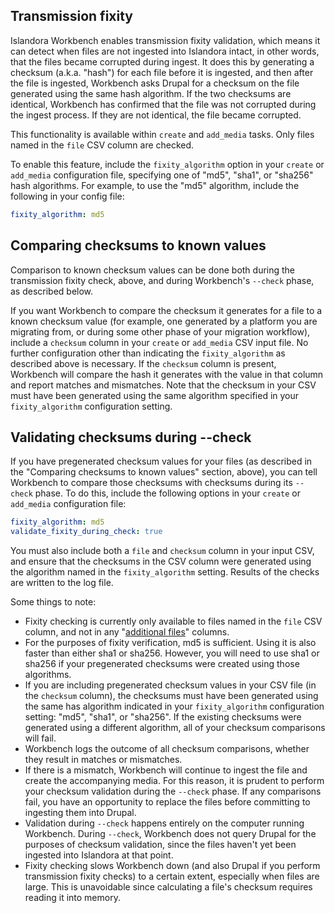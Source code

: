 ## Transmission fixity

Islandora Workbench enables transmission fixity validation, which means it can detect when files are not ingested into Islandora intact, in other words, that the files became corrupted during ingest. It does this by generating a checksum (a.k.a. "hash") for each file before it is ingested, and then after the file is ingested, Workbench asks Drupal for a checksum on the file generated using the same hash algorithm. If the two checksums are identical, Workbench has confirmed that the file was not corrupted during the ingest process. If they are not identical, the file became corrupted.

This functionality is available within `create` and `add_media` tasks. Only files named in the `file` CSV column are checked.

To enable this feature, include the `fixity_algorithm` option in your `create` or `add_media` configuration file, specifying one of "md5", "sha1", or "sha256" hash algorithms. For example, to use the "md5" algorithm, include the following in your config file:

```yaml
fixity_algorithm: md5
```

## Comparing checksums to known values

Comparison to known checksum values can be done both during the transmission fixity check, above, and during Workbench's `--check` phase, as described below.

If you want Workbench to compare the checksum it generates for a file to a known checksum value (for example, one generated by a platform you are migrating from, or during some other phase of your migration workflow), include a `checksum` column in your `create` or `add_media` CSV input file. No further configuration other than indicating the `fixity_algorithm` as described above is necessary. If the `checksum` column is present, Workbench will compare the hash it generates with the value in that column and report matches and mismatches. Note that the checksum in your CSV must have been generated using the same algorithm specified in your `fixity_algorithm` configuration setting.

## Validating checksums during --check

If you have pregenerated checksum values for your files (as described in the "Comparing checksums to known values" section, above), you can tell Workbench to compare those checksums with checksums during its `--check` phase. To do this, include the following options in your `create` or `add_media` configuration file:

```yaml
fixity_algorithm: md5
validate_fixity_during_check: true
```

You must also include both a `file` and `checksum` column in your input CSV, and ensure that the checksums in the CSV column were generated using the algorithm named in the `fixity_algorithm` setting. Results of the checks are written to the log file.

Some things to note:

* Fixity checking is currently only available to files named in the `file` CSV column, and not in any "[additional files](/islandora_workbench_docs/adding_multiple_media/)" columns.
* For the purposes of fixity verification, md5 is sufficient. Using it is also faster than either sha1 or sha256. However, you will need to use sha1 or sha256 if your pregenerated checksums were created using those algorithms.
* If you are including pregenerated checksum values in your CSV file (in the `checksum` column), the checksums must have been generated using the same has algorithm indicated in your `fixity_algorithm` configuration setting: "md5", "sha1", or "sha256". If the existing checksums were generated using a different algorithm, all of your checksum comparisons will fail.
* Workbench logs the outcome of all checksum comparisons, whether they result in matches or mismatches.
* If there is a mismatch, Workbench will continue to ingest the file and create the accompanying media. For this reason, it is prudent to perform your checksum validation during the `--check` phase. If any comparisons fail, you have an opportunity to replace the files before committing to ingesting them into Drupal.
* Validation during `--check` happens entirely on the computer running Workbench. During `--check`, Workbench does not query Drupal for the purposes of checksum validation, since the files haven't yet been ingested into Islandora at that point.
* Fixity checking slows Workbench down (and also Drupal if you perform transmission fixity checks) to a certain extent, especially when files are large. This is unavoidable since calculating a file's checksum requires reading it into memory.
